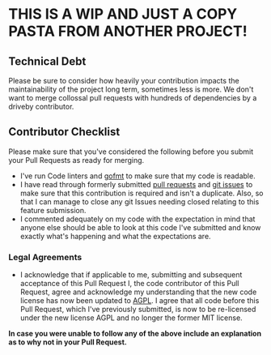 # THIS IS A WIP AND JUST A COPY PASTA FROM ANOTHER PROJECT!


## Technical Debt
Please be sure to consider how heavily your contribution impacts the maintainability of the project long term, sometimes less is more.  We don't want to merge collossal pull requests with hundreds of dependencies by a driveby contributor.

## Contributor Checklist
Please make sure that you've considered the following before you submit your Pull Requests as ready for merging.
* I've run Code linters and [gofmt](https://golang.org/cmd/gofmt/) to make sure that my code is readable.
* I have read through formerly submitted [pull requests](https://github.com/Maxjr2/docker-python-sql/pulls) and [git issues](https://github.com/Maxjr2/docker-python-sql/issues) to make sure that this contribution is required and isn't a duplicate. Also, so that I can manage to close any git Issues needing closed relating to this feature submission.
* I commented adequately on my code with the expectation in mind that anyone else should be able to look at this code I've submitted and know exactly what's happening and what the expectations are.

### Legal Agreements
* I acknowledge that if applicable to me, submitting and subsequent acceptance of this Pull Request I, the code contributor of this Pull Request, agree and acknowledge my understanding that the new code license has now been updated to [AGPL](/LICENSE.md). I agree that all code before this Pull Request, which I've previously submitted, is now to be re-licensed under the new license AGPL and no longer the former MIT license.

**In case you were unable to follow any of the above include an explanation as to why not in your Pull Request.**
